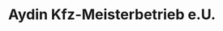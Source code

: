 ---
title: "Aydin Kfz-Meisterbetrieb e.U."
url: /bruck-an-der-leitha/aydin-kfz-meisterbetrieb-e-u/
shop: Autowerkstatt
---